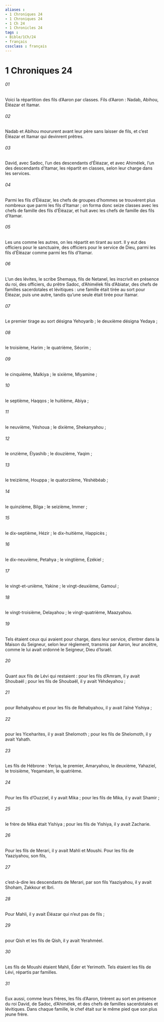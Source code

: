 ```yaml
---
aliases : 
- 1 Chroniques 24
- 1 Chroniques 24
- 1 Ch 24
- 1 Chronicles 24
tags : 
- Bible/1Ch/24
- français
cssclass : français
---
```


# 1 Chroniques 24

###### 01
Voici la répartition des fils d’Aaron par classes. Fils d’Aaron : Nadab, Abihou, Éléazar et Itamar.
###### 02
Nadab et Abihou moururent avant leur père sans laisser de fils, et c’est Éléazar et Itamar qui devinrent prêtres.
###### 03
David, avec Sadoc, l’un des descendants d’Éléazar, et avec Ahimélek, l’un des descendants d’Itamar, les répartit en classes, selon leur charge dans les services.
###### 04
Parmi les fils d’Éléazar, les chefs de groupes d’hommes se trouvèrent plus nombreux que parmi les fils d’Itamar ; on forma donc seize classes avec les chefs de famille des fils d’Éléazar, et huit avec les chefs de famille des fils d’Itamar.
###### 05
Les uns comme les autres, on les répartit en tirant au sort. Il y eut des officiers pour le sanctuaire, des officiers pour le service de Dieu, parmi les fils d’Éléazar comme parmi les fils d’Itamar.
###### 06
L’un des lévites, le scribe Shemaya, fils de Netanel, les inscrivit en présence du roi, des officiers, du prêtre Sadoc, d’Ahimélek fils d’Abiatar, des chefs de familles sacerdotales et lévitiques : une famille était tirée au sort pour Éléazar, puis une autre, tandis qu’une seule était tirée pour Itamar.
###### 07
Le premier tirage au sort désigna Yehoyarib ; le deuxième désigna Yedaya ;
###### 08
le troisième, Harim ; le quatrième, Séorim ;
###### 09
le cinquième, Malkiya ; le sixième, Miyamine ;
###### 10
le septième, Haqqos ; le huitième, Abiya ;
###### 11
le neuvième, Yéshoua ; le dixième, Shekanyahou ;
###### 12
le onzième, Élyashib ; le douzième, Yaqim ;
###### 13
le treizième, Houppa ; le quatorzième, Yèshèbéab ;
###### 14
le quinzième, Bilga ; le seizième, Immer ;
###### 15
le dix-septième, Hézir ; le dix-huitième, Happicès ;
###### 16
le dix-neuvième, Petahya ; le vingtième, Ézékiel ;
###### 17
le vingt-et-unième, Yakine ; le vingt-deuxième, Gamoul ;
###### 18
le vingt-troisième, Delayahou ; le vingt-quatrième, Maazyahou.
###### 19
Tels étaient ceux qui avaient pour charge, dans leur service, d’entrer dans la Maison du Seigneur, selon leur règlement, transmis par Aaron, leur ancêtre, comme le lui avait ordonné le Seigneur, Dieu d’Israël.
###### 20
Quant aux fils de Lévi qui restaient : pour les fils d’Amram, il y avait Shoubaël ; pour les fils de Shoubaël, il y avait Yèhdeyahou ;
###### 21
pour Rehabyahou et pour les fils de Rehabyahou, il y avait l’aîné Yishiya ;
###### 22
pour les Yiceharites, il y avait Shelomoth ; pour les fils de Shelomoth, il y avait Yahath.
###### 23
Les fils de Hébrone : Yeriya, le premier, Amaryahou, le deuxième, Yahaziel, le troisième, Yeqaméam, le quatrième.
###### 24
Pour les fils d’Ouzziel, il y avait Mika ; pour les fils de Mika, il y avait Shamir ;
###### 25
le frère de Mika était Yishiya ; pour les fils de Yishiya, il y avait Zacharie.
###### 26
Pour les fils de Merari, il y avait Mahli et Moushi. Pour les fils de Yaaziyahou, son fils,
###### 27
c’est-à-dire les descendants de Merari, par son fils Yaaziyahou, il y avait Shoham, Zakkour et Ibri.
###### 28
Pour Mahli, il y avait Éléazar qui n’eut pas de fils ;
###### 29
pour Qish et les fils de Qish, il y avait Yerahméel.
###### 30
Les fils de Moushi étaient Mahli, Éder et Yerimoth. Tels étaient les fils de Lévi, répartis par familles.
###### 31
Eux aussi, comme leurs frères, les fils d’Aaron, tirèrent au sort en présence du roi David, de Sadoc, d’Ahimélek, et des chefs de familles sacerdotales et lévitiques. Dans chaque famille, le chef était sur le même pied que son plus jeune frère.
